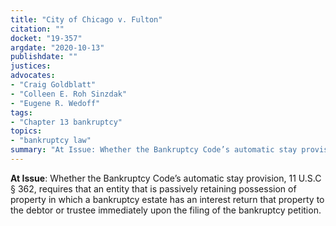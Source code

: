 ```yaml
---
title: "City of Chicago v. Fulton"
citation: ""
docket: "19-357"
argdate: "2020-10-13"
publishdate: ""
justices:
advocates:
- "Craig Goldblatt"
- "Colleen E. Roh Sinzdak"
- "Eugene R. Wedoff"
tags:
- "Chapter 13 bankruptcy"
topics:
- "bankruptcy law"
summary: "At Issue: Whether the Bankruptcy Code’s automatic stay provision, 11 U.S.C § 362, requires that an entity that is passively retaining possession of property in which a bankruptcy estate has an interest return that property to the debtor or trustee immediately upon the filing of the bankruptcy petition."
---
```

**At Issue**: Whether the Bankruptcy Code’s automatic stay provision, 11 U.S.C § 362, requires that an entity that is passively retaining possession of property in which a bankruptcy estate has an interest return that property to the debtor or trustee immediately upon the filing of the bankruptcy petition.